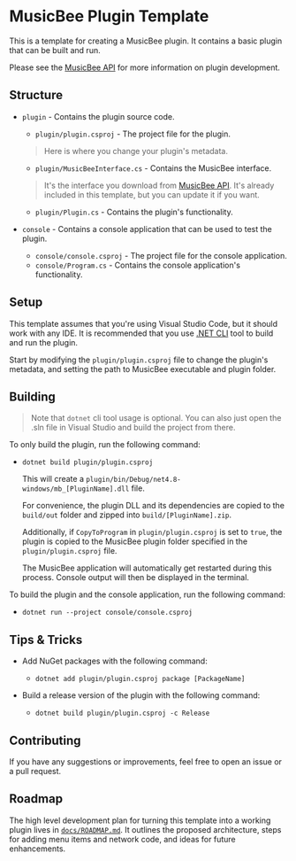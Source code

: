 # MusicBee Plugin Template

This is a template for creating a MusicBee plugin.
It contains a basic plugin that can be built and run.

Please see the [MusicBee API](https://getmusicbee.com/help/api/) for more information on plugin development.

## Structure

- `plugin` - Contains the plugin source code.
    - `plugin/plugin.csproj` - The project file for the plugin.
    > Here is where you change your plugin's metadata.
    - `plugin/MusicBeeInterface.cs` - Contains the MusicBee interface.
    > It's the interface you download from [MusicBee API](https://getmusicbee.com/help/api/). It's already included in this template, but you can update it if you want.
    - `plugin/Plugin.cs` - Contains the plugin's functionality.

- `console` - Contains a console application that can be used to test the plugin.
    - `console/console.csproj` - The project file for the console application.
    - `console/Program.cs` - Contains the console application's functionality.

## Setup

This template assumes that you're using Visual Studio Code, but it should work with any IDE.
It is recommended that you use [.NET CLI](https://learn.microsoft.com/en-us/dotnet/core/tools/) tool to build and run the plugin.

Start by modifying the `plugin/plugin.csproj` file to change the plugin's metadata, and setting the path to MusicBee executable and plugin folder.

## Building
> Note that `dotnet` cli tool usage is optional. You can also just open the .sln file in Visual Studio and build the project from there.

To only build the plugin, run the following command:

- `dotnet build plugin/plugin.csproj`

    This will create a `plugin/bin/Debug/net4.8-windows/mb_[PluginName].dll` file.
    
    For convenience, the plugin DLL and its dependencies are copied to the `build/out` folder and zipped into `build/[PluginName].zip`.

    Additionally, if `CopyToProgram` in `plugin/plugin.csproj` is set to `true`, the plugin is copied to the MusicBee plugin folder specified in the `plugin/plugin.csproj` file.

    The MusicBee application will automatically get restarted during this process.
    Console output will then be displayed in the terminal.

To build the plugin and the console application, run the following command:

- `dotnet run --project console/console.csproj`

## Tips & Tricks

- Add NuGet packages with the following command:

    - `dotnet add plugin/plugin.csproj package [PackageName]`

- Build a release version of the plugin with the following command:

    - `dotnet build plugin/plugin.csproj -c Release`

## Contributing

If you have any suggestions or improvements, feel free to open an issue or a pull request.

## Roadmap

The high level development plan for turning this template into a working plugin lives in
[`docs/ROADMAP.md`](docs/ROADMAP.md). It outlines the proposed architecture,
steps for adding menu items and network code, and ideas for future enhancements.
